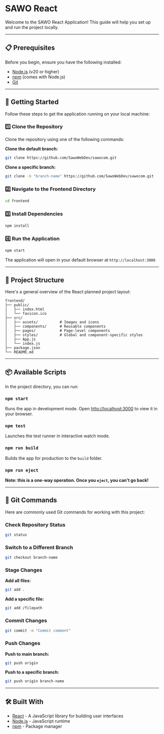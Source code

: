 # SAWO React
Welcome to the SAWO React Application! This guide will help you set up and run the project locally.

---

## 📋 Prerequisites
Before you begin, ensure you have the following installed:
- [Node.js](https://nodejs.org/) (v20 or higher)
- [npm](https://www.npmjs.com/) (comes with Node.js)
- [Git](https://git-scm.com/)

---

## 🚀 Getting Started
Follow these steps to get the application running on your local machine:

### 1️⃣ Clone the Repository
Clone the repository using one of the following commands:

**Clone the default branch:**
```bash
git clone https://github.com/SawoWebDev/sawocom.git
```

**Clone a specific branch:**
```bash
git clone -b "branch-name" https://github.com/SawoWebDev/sawocom.git
```

### 2️⃣ Navigate to the Frontend Directory
```bash
cd frontend
```

### 3️⃣ Install Dependencies
```bash
npm install
```

### 4️⃣ Run the Application
```bash
npm start
```

The application will open in your default browser at `http://localhost:3000`

---

## 🧱 Project Structure
Here's a general overview of the React planned project layout:

```
frontend/
├── public/
│   ├── index.html
│   └── favicon.ico
├── src/
│   ├── assets/          # Images and icons
│   ├── components/      # Reusable components
│   ├── pages/           # Page-level components
│   ├── styles/          # Global and component-specific styles
│   ├── App.js
│   └── index.js
├── package.json
└── README.md
```

---

## 📦 Available Scripts
In the project directory, you can run:

### `npm start`
Runs the app in development mode. Open [http://localhost:3000](http://localhost:3000) to view it in your browser.

### `npm test`
Launches the test runner in interactive watch mode.

### `npm run build`
Builds the app for production to the `build` folder.

### `npm run eject`
**Note: this is a one-way operation. Once you `eject`, you can't go back!**

---

## 🔀 Git Commands
Here are commonly used Git commands for working with this project:

### Check Repository Status
```bash
git status
```

### Switch to a Different Branch
```bash
git checkout branch-name
```

### Stage Changes

**Add all files:**
```bash
git add .
```

**Add a specific file:**
```bash
git add /filepath
```

### Commit Changes
```bash
git commit -m "Commit comment"
```

### Push Changes

**Push to main branch:**
```bash
git push origin
```

**Push to a specific branch:**
```bash
git push origin branch-name
```

---

## 🛠️ Built With
- [React](https://reactjs.org/) - A JavaScript library for building user interfaces
- [Node.js](https://nodejs.org/) - JavaScript runtime
- [npm](https://www.npmjs.com/) - Package manager